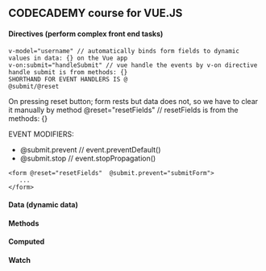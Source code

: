 ## CODECADEMY course for VUE.JS

#### Directives (perform complex front end tasks)

```
v-model="username" // automatically binds form fields to dynamic values in data: {} on the Vue app
v-on:submit="handleSubmit" // vue handle the events by v-on directive handle submit is from methods: {}
SHORTHAND FOR EVENT HANDLERS IS @
@submit/@reset
```

On pressing reset button; form rests but data does not, so we have to clear it manually by method
@reset="resetFields" // resetFields is from the methods: {}

EVENT MODIFIERS:

- @submit.prevent // event.preventDefault()
- @submit.stop // event.stopPropagation()

```
<form @reset="resetFields"  @submit.prevent="submitForm">
   ...
</form>
```

#### Data (dynamic data)

#### Methods

#### Computed

#### Watch

